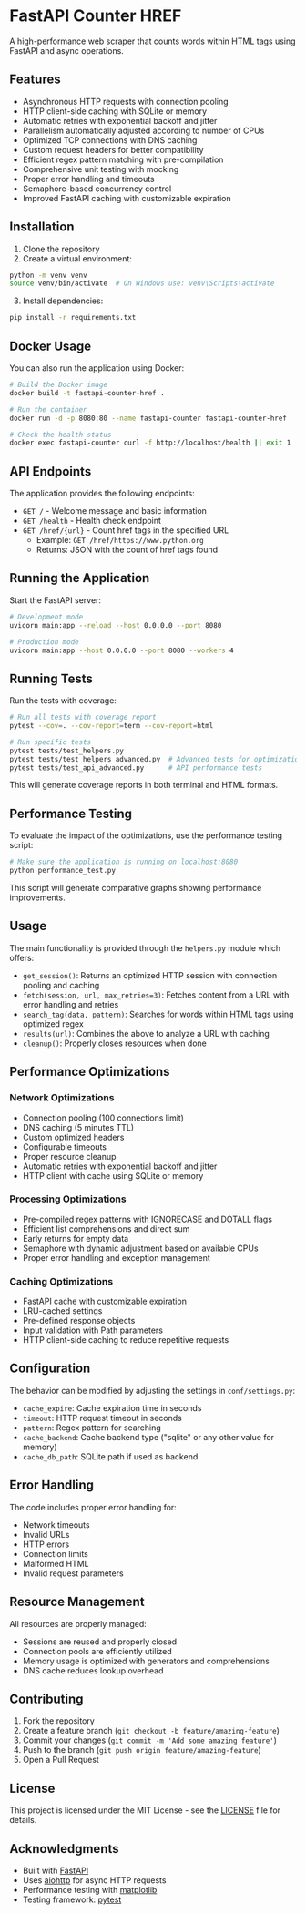 # FastAPI Counter HREF

A high-performance web scraper that counts words within HTML tags using FastAPI and async operations.

## Features

- Asynchronous HTTP requests with connection pooling
- HTTP client-side caching with SQLite or memory
- Automatic retries with exponential backoff and jitter
- Parallelism automatically adjusted according to number of CPUs
- Optimized TCP connections with DNS caching
- Custom request headers for better compatibility
- Efficient regex pattern matching with pre-compilation
- Comprehensive unit testing with mocking
- Proper error handling and timeouts
- Semaphore-based concurrency control
- Improved FastAPI caching with customizable expiration

## Installation

1. Clone the repository
2. Create a virtual environment:
```bash
python -m venv venv
source venv/bin/activate  # On Windows use: venv\Scripts\activate
```

3. Install dependencies:
```bash
pip install -r requirements.txt
```

## Docker Usage

You can also run the application using Docker:

```bash
# Build the Docker image
docker build -t fastapi-counter-href .

# Run the container
docker run -d -p 8080:80 --name fastapi-counter fastapi-counter-href

# Check the health status
docker exec fastapi-counter curl -f http://localhost/health || exit 1
```

## API Endpoints

The application provides the following endpoints:

- `GET /` - Welcome message and basic information
- `GET /health` - Health check endpoint
- `GET /href/{url}` - Count href tags in the specified URL
  - Example: `GET /href/https://www.python.org`
  - Returns: JSON with the count of href tags found

## Running the Application

Start the FastAPI server:

```bash
# Development mode
uvicorn main:app --reload --host 0.0.0.0 --port 8080

# Production mode
uvicorn main:app --host 0.0.0.0 --port 8080 --workers 4
```

## Running Tests

Run the tests with coverage:

```bash
# Run all tests with coverage report
pytest --cov=. --cov-report=term --cov-report=html

# Run specific tests
pytest tests/test_helpers.py
pytest tests/test_helpers_advanced.py  # Advanced tests for optimizations
pytest tests/test_api_advanced.py      # API performance tests
```

This will generate coverage reports in both terminal and HTML formats.

## Performance Testing

To evaluate the impact of the optimizations, use the performance testing script:

```bash
# Make sure the application is running on localhost:8080
python performance_test.py
```

This script will generate comparative graphs showing performance improvements.

## Usage

The main functionality is provided through the `helpers.py` module which offers:

- `get_session()`: Returns an optimized HTTP session with connection pooling and caching
- `fetch(session, url, max_retries=3)`: Fetches content from a URL with error handling and retries
- `search_tag(data, pattern)`: Searches for words within HTML tags using optimized regex
- `results(url)`: Combines the above to analyze a URL with caching
- `cleanup()`: Properly closes resources when done

## Performance Optimizations

### Network Optimizations
- Connection pooling (100 connections limit)
- DNS caching (5 minutes TTL)
- Custom optimized headers
- Configurable timeouts
- Proper resource cleanup
- Automatic retries with exponential backoff and jitter
- HTTP client with cache using SQLite or memory

### Processing Optimizations
- Pre-compiled regex patterns with IGNORECASE and DOTALL flags
- Efficient list comprehensions and direct sum
- Early returns for empty data
- Semaphore with dynamic adjustment based on available CPUs
- Proper error handling and exception management

### Caching Optimizations
- FastAPI cache with customizable expiration
- LRU-cached settings
- Pre-defined response objects
- Input validation with Path parameters
- HTTP client-side caching to reduce repetitive requests

## Configuration

The behavior can be modified by adjusting the settings in `conf/settings.py`:

- `cache_expire`: Cache expiration time in seconds
- `timeout`: HTTP request timeout in seconds
- `pattern`: Regex pattern for searching
- `cache_backend`: Cache backend type ("sqlite" or any other value for memory)
- `cache_db_path`: SQLite path if used as backend

## Error Handling

The code includes proper error handling for:
- Network timeouts
- Invalid URLs
- HTTP errors
- Connection limits
- Malformed HTML
- Invalid request parameters

## Resource Management

All resources are properly managed:
- Sessions are reused and properly closed
- Connection pools are efficiently utilized
- Memory usage is optimized with generators and comprehensions
- DNS cache reduces lookup overhead

## Contributing

1. Fork the repository
2. Create a feature branch (`git checkout -b feature/amazing-feature`)
3. Commit your changes (`git commit -m 'Add some amazing feature'`)
4. Push to the branch (`git push origin feature/amazing-feature`)
5. Open a Pull Request

## License

This project is licensed under the MIT License - see the [LICENSE](LICENSE) file for details.

## Acknowledgments

- Built with [FastAPI](https://fastapi.tiangolo.com/)
- Uses [aiohttp](https://docs.aiohttp.org/) for async HTTP requests
- Performance testing with [matplotlib](https://matplotlib.org/)
- Testing framework: [pytest](https://pytest.org/)
